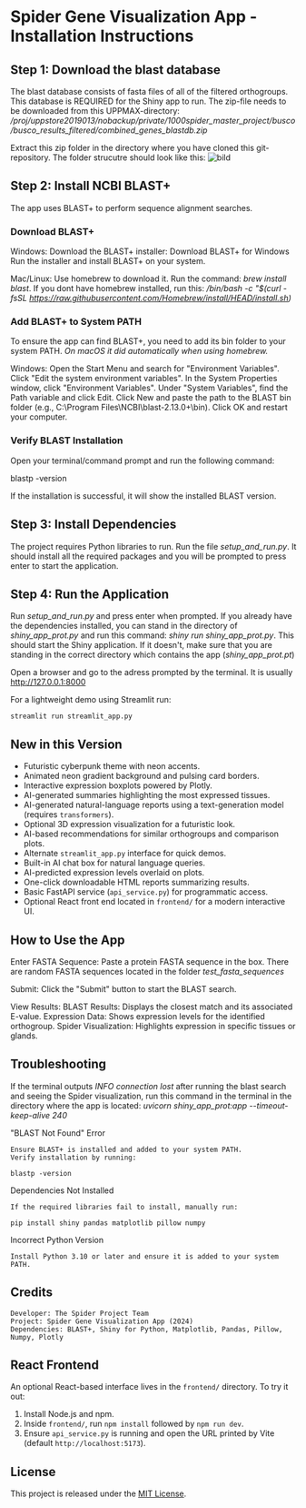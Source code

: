 # Spider Gene Visualization App - Installation Instructions

## Step 1: Download the blast database
The blast database consists of fasta files of all of the filtered orthogroups. This database is REQUIRED for the Shiny app to run. The zip-file needs to be downloaded from this UPPMAX-directory:
*/proj/uppstore2019013/nobackup/private/1000spider_master_project/busco/busco_results_filtered/combined_genes_blastdb.zip*

Extract this zip folder in the directory where you have cloned this git-repository.
The folder strucutre should look like this:
![bild](https://github.com/user-attachments/assets/b6c4f132-a02a-422b-8bd3-0387f10214b6)


## Step 2: Install NCBI BLAST+

The app uses BLAST+ to perform sequence alignment searches.
### Download BLAST+
Windows:
    Download the BLAST+ installer:
    Download BLAST+ for Windows
    Run the installer and install BLAST+ on your system.

Mac/Linux:
    Use homebrew to download it. Run the command: *brew install blast*. 
    If you dont have homebrew installed, run this: 
    */bin/bash -c "$(curl -fsSL https://raw.githubusercontent.com/Homebrew/install/HEAD/install.sh)*


### Add BLAST+ to System PATH

To ensure the app can find BLAST+, you need to add its bin folder to your system PATH. *On macOS it did automatically when using homebrew.*

Windows:
    Open the Start Menu and search for "Environment Variables".
    Click "Edit the system environment variables".
    In the System Properties window, click "Environment Variables".
    Under "System Variables", find the Path variable and click Edit.
    Click New and paste the path to the BLAST bin folder (e.g., C:\Program Files\NCBI\blast-2.13.0+\bin).
    Click OK and restart your computer.

    
### Verify BLAST Installation

Open your terminal/command prompt and run the following command:

blastp -version  

If the installation is successful, it will show the installed BLAST version.
## Step 3: Install Dependencies

The project requires Python libraries to run. 
Run the file *setup_and_run.py*. It should install all the required packages and you will be prompted to press enter to start the application.


## Step 4: Run the Application

Run *setup_and_run.py* and press enter when prompted. If you already have the dependencies installed, you can stand in the directory of *shiny_app_prot.py* and run this command: *shiny run shiny_app_prot.py*. 
This should start the Shiny application. If it doesn't, make sure that you are standing in the correct directory which contains the app (*shiny_app_prot.pt*)

Open a browser and go to the adress prompted by the terminal. It is usually http://127.0.0.1:8000

For a lightweight demo using Streamlit run:

```
streamlit run streamlit_app.py
```

## New in this Version

- Futuristic cyberpunk theme with neon accents.
- Animated neon gradient background and pulsing card borders.
- Interactive expression boxplots powered by Plotly.
- AI-generated summaries highlighting the most expressed tissues.
- AI-generated natural-language reports using a text-generation model (requires `transformers`).
- Optional 3D expression visualization for a futuristic look.
- AI-based recommendations for similar orthogroups and comparison plots.
- Alternate `streamlit_app.py` interface for quick demos.
- Built-in AI chat box for natural language queries.
- AI-predicted expression levels overlaid on plots.
- One-click downloadable HTML reports summarizing results.
- Basic FastAPI service (`api_service.py`) for programmatic access.
- Optional React front end located in `frontend/` for a modern interactive UI.


## How to Use the App

Enter FASTA Sequence:
    Paste a protein FASTA sequence in the box. There are random FASTA sequences located in the folder *test_fasta_sequences*

Submit:
    Click the "Submit" button to start the BLAST search.

View Results:
    BLAST Results: Displays the closest match and its associated E-value.
    Expression Data: Shows expression levels for the identified orthogroup.
    Spider Visualization: Highlights expression in specific tissues or glands.

## Troubleshooting

If the terminal outputs *INFO connection lost* after running the blast search and seeing the Spider visualization, run this command in the terminal in the directory where the app is located:
*uvicorn shiny_app_prot:app --timeout-keep-alive 240*


"BLAST Not Found" Error

    Ensure BLAST+ is installed and added to your system PATH.
    Verify installation by running:

    blastp -version  

Dependencies Not Installed

    If the required libraries fail to install, manually run:

    pip install shiny pandas matplotlib pillow numpy  

Incorrect Python Version

    Install Python 3.10 or later and ensure it is added to your system PATH.

## Credits

    Developer: The Spider Project Team
    Project: Spider Gene Visualization App (2024)
    Dependencies: BLAST+, Shiny for Python, Matplotlib, Pandas, Pillow, Numpy, Plotly

## React Frontend

An optional React-based interface lives in the `frontend/` directory. To try it out:

1. Install Node.js and npm.
2. Inside `frontend/`, run `npm install` followed by `npm run dev`.
3. Ensure `api_service.py` is running and open the URL printed by Vite (default `http://localhost:5173`).

## License

This project is released under the [MIT License](LICENSE).

